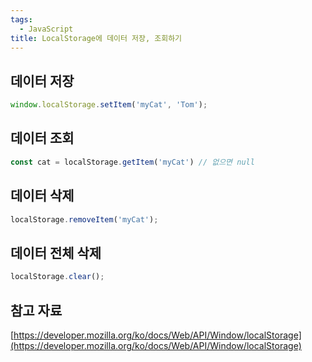 ```yaml
---
tags:
  - JavaScript
title: LocalStorage에 데이터 저장, 조회하기
---
```



## 데이터 저장

```jsx
window.localStorage.setItem('myCat', 'Tom');
```

## 데이터 조회

```jsx
const cat = localStorage.getItem('myCat') // 없으면 null
```

## 데이터 삭제

```jsx
localStorage.removeItem('myCat');
```

## 데이터 전체 삭제

```jsx
localStorage.clear();
```

## 참고 자료

[https://developer.mozilla.org/ko/docs/Web/API/Window/localStorage](https://developer.mozilla.org/ko/docs/Web/API/Window/localStorage)
